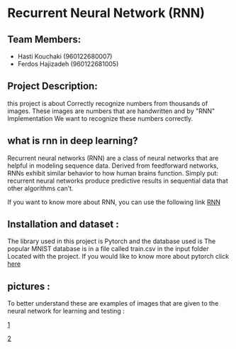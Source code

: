 # Recurrent Neural Network (RNN)

## Team Members:
- Hasti Kouchaki (960122680007)
- Ferdos Hajizadeh (960122681005)

## Project Description:
this project is about Correctly recognize numbers from thousands of images.
These images are numbers that are handwritten and by
"RNN" Implementation We want to recognize these numbers correctly.

## what is rnn in deep learning?
Recurrent neural networks (RNN) are a class of neural networks that are helpful in modeling sequence data. Derived from feedforward networks, RNNs exhibit similar behavior to how human brains function. Simply put: recurrent neural networks produce predictive results in sequential data that other algorithms can’t.

If you want to know more about RNN, you can use the following link [RNN](https://builtin.com/data-science/recurrent-neural-networks-and-lstm)

## Installation and dataset : 
The library used in this project is Pytorch and the database used is
The popular MNIST database is in a file called train.csv in the input folder
Located with the project.
If you would like to know more about pytorch click [here](https://github.com/pytorch/pytorch)

## pictures :
To better understand these are examples of images that are given to the neural network for learning and testing :

[1](https://i.stack.imgur.com/PHDCw.png)


[2](https://www.google.com/url?sa=i&url=https%3A%2F%2Ftorres.ai%2Fdeep-learning-inteligencia-artificial-keras%2F&psig=AOvVaw3kmBEuRofL8_GIuJCFN1jX&ust=1610971650826000&source=images&cd=vfe&ved=2ahUKEwjQiZmZ96LuAhUDzBQKHaAUCe0QjRx6BAgAEAc)

